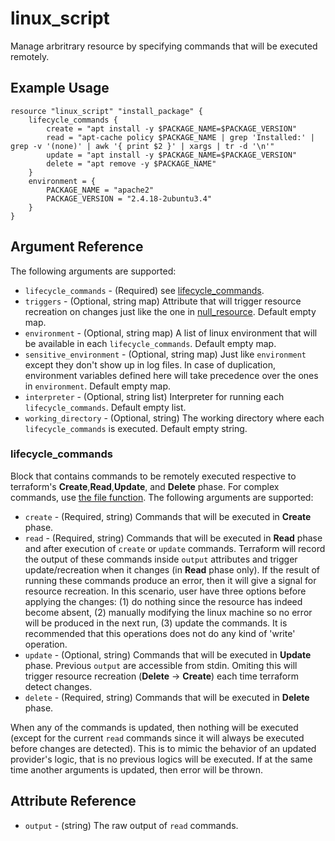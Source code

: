 # linux_script

Manage arbritrary resource by specifying commands that will be executed remotely.

## Example Usage

```hcl
resource "linux_script" "install_package" {
    lifecycle_commands {
        create = "apt install -y $PACKAGE_NAME=$PACKAGE_VERSION"
        read = "apt-cache policy $PACKAGE_NAME | grep 'Installed:' | grep -v '(none)' | awk '{ print $2 }' | xargs | tr -d '\n'"
        update = "apt install -y $PACKAGE_NAME=$PACKAGE_VERSION"
        delete = "apt remove -y $PACKAGE_NAME"
    }
    environment = {
        PACKAGE_NAME = "apache2"
        PACKAGE_VERSION = "2.4.18-2ubuntu3.4"
    }
}
```

## Argument Reference

The following arguments are supported:

- `lifecycle_commands` - (Required) see [lifecycle_commands](#lifecycle_commands).
- `triggers` - (Optional, string map) Attribute that will trigger resource recreation on changes just like the one in [null_resource](https://registry.terraform.io/providers/hashicorp/null/latest/docs/resources/resource#triggers). Default empty map.
- `environment` - (Optional, string map) A list of linux environment that will be available in each `lifecycle_commands`. Default empty map.
- `sensitive_environment` - (Optional, string map) Just like `environment` except they don't show up in log files. In case of duplication,  environment variables defined here will take precedence over the ones in `environment`. Default empty map.
- `interpreter` - (Optional, string list) Interpreter for running each `lifecycle_commands`. Default empty list.
- `working_directory` - (Optional, string) The working directory where each `lifecycle_commands` is executed. Default empty string.

### lifecycle_commands

Block that contains commands to be remotely executed respective to terraform's **Create**,**Read**,**Update**, and **Delete** phase. For complex commands, use [the file function](https://www.terraform.io/docs/configuration/functions/file.html). The following arguments are supported:

- `create` - (Required, string) Commands that will be executed in **Create** phase.
- `read` - (Required, string) Commands that will be executed in **Read** phase and after execution of `create` or `update` commands. Terraform will record the output of these commands inside `output` attributes and trigger update/recreation when it changes (in **Read** phase only). If the result of running these commands produce an error, then it will give a signal for resource recreation. In this scenario, user have three options  before applying the changes: (1) do nothing since the resource has indeed become absent, (2) manually modifying the linux machine so no error will be produced in the next run, (3) update the commands. It is recommended that this operations does not do any kind of 'write' operation.
- `update` - (Optional, string) Commands that will be executed in **Update** phase. Previous `output` are accessible from stdin. Omiting this will trigger resource recreation (**Delete** -> **Create**) each time terraform detect changes.
- `delete` - (Required, string) Commands that will be executed in **Delete** phase.

When any of the commands is updated, then nothing will be executed (except for the current `read` commands since it will always be executed before changes are detected). This is to mimic the behavior of an updated provider's logic, that is no previous logics will be executed. If at the same time another arguments is updated, then error will be thrown.

## Attribute Reference

- `output` - (string) The raw output of `read` commands.
